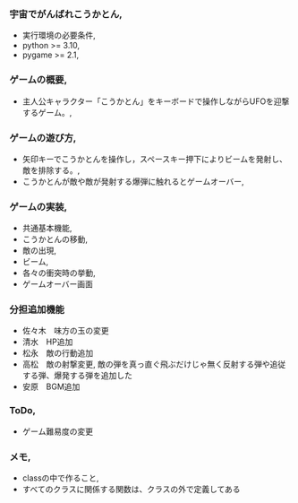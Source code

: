 
### 宇宙でがんばれこうかとん,
* 実行環境の必要条件,
* python >= 3.10,
* pygame >= 2.1,

### ゲームの概要,
* 主人公キャラクター「こうかとん」をキーボードで操作しながらUFOを迎撃するゲーム。,

### ゲームの遊び方,
* 矢印キーでこうかとんを操作し，スペースキー押下によりビームを発射し、敵を排除する。,
* こうかとんが敵や敵が発射する爆弾に触れるとゲームオーバー,

### ゲームの実装,
* 共通基本機能,
* こうかとんの移動,
* 敵の出現,
* ビーム,
* 各々の衝突時の挙動,
* ゲームオーバー画面

### 分担追加機能
* 佐々木　味方の玉の変更
* 清水　HP追加
* 松永　敵の行動追加
* 高松　敵の射撃変更, 敵の弾を真っ直ぐ飛ぶだけじゃ無く反射する弾や追従する弾、爆発する弾を追加した
* 安原　BGM追加

### ToDo,
* ゲーム難易度の変更


### メモ,
* classの中で作ること,
* すべてのクラスに関係する関数は、クラスの外で定義してある

